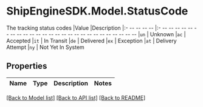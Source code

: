 # ShipEngineSDK.Model.StatusCode
The tracking status codes  |Value       |Description |:- -- -- -- --  |:- -- -- -- -- -- -- -- -- -- -- -- -- -- -- -- -- -- -- -- -- -- -- -- -- -- -- |`un` | Unknown |`ac` | Accepted |`it` | In Transit |`de` | Delivered |`ex` | Exception |`at` | Delivery Attempt |`ny` | Not Yet In System 

## Properties

Name | Type | Description | Notes
------------ | ------------- | ------------- | -------------

[[Back to Model list]](../README.md#documentation-for-models) [[Back to API list]](../README.md#documentation-for-api-endpoints) [[Back to README]](../README.md)


